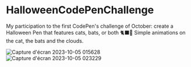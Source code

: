# HalloweenCodePenChallenge
My participation to the first CodePen's challenge of October: create a Halloween Pen that features cats, bats, or both  🐈‍⬛🦇
Simple animations on the cat, the bats and the clouds.

![Capture d'écran 2023-10-05 015628](https://github.com/Louce/HalloweenCodePenChallenge/assets/79318424/a7176133-90ca-45a1-8fbd-d7792719af55)
![Capture d'écran 2023-10-05 023229](https://github.com/Louce/HalloweenCodePenChallenge/assets/79318424/a0e793ef-5147-441c-b095-72dc9bb731fe)

